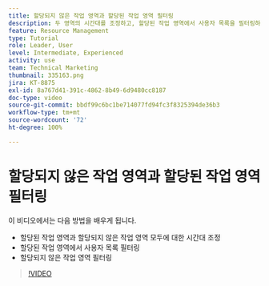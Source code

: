 ```yaml
---
title: 할당되지 않은 작업 영역과 할당된 작업 영역 필터링
description: 두 영역의 시간대를 조정하고, 할당된 작업 영역에서 사용자 목록을 필터링하고, 할당되지 않은 작업 영역을 필터링하는 방법을 알아봅니다.
feature: Resource Management
type: Tutorial
role: Leader, User
level: Intermediate, Experienced
activity: use
team: Technical Marketing
thumbnail: 335163.png
jira: KT-8875
exl-id: 8a767d41-391c-4862-8b49-6d9480cc8187
doc-type: video
source-git-commit: bbdf99c6bc1be714077fd94fc3f8325394de36b3
workflow-type: tm+mt
source-wordcount: '72'
ht-degree: 100%

---
```


# 할당되지 않은 작업 영역과 할당된 작업 영역 필터링

이 비디오에서는 다음 방법을 배우게 됩니다.

* 할당된 작업 영역과 할당되지 않은 작업 영역 모두에 대한 시간대 조정
* 할당된 작업 영역에서 사용자 목록 필터링
* 할당되지 않은 작업 영역 필터링

>[!VIDEO](https://video.tv.adobe.com/v/335163/?quality=12&learn=on&enablevpops=1)
